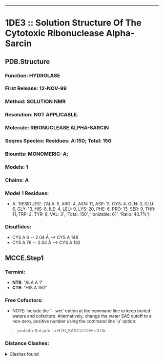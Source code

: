 ---
# 1DE3 :: Solution Structure Of The Cytotoxic Ribonuclease Alpha-Sarcin
## PDB.Structure
### Function: HYDROLASE
### First Release: 12-NOV-99
### Method: SOLUTION NMR
### Resolution: NOT APPLICABLE.
### Molecule: RIBONUCLEASE ALPHA-SARCIN
### Seqres Species: Residues: A:150; Total: 150
### Biounits: MONOMERIC: A;
### Models: 1
### Chains: A
### Model 1 Residues:
  - A:
 'RESIDUES': ('ALA: 5, ARG: 4, ASN: 11, ASP: 11, CYS: 4, GLN: 3, GLU: 6, GLY: 13, HIS: 8, ILE: 4, LEU: 9, LYS: 20, PHE: 6, PRO: 13, SER: 9, THR: 11, TRP: 2, TYR: 8, VAL: 3', 'Total: 150', 'Ionizable: 61',
              'Ratio: 40.7%')

### Disulfides:
  - CYS A  6 -- 2.04 Å --> CYS A 148
  - CYS A  76 -- 2.04 Å --> CYS A 132

## MCCE.Step1
### Termini:
 - <strong>NTR</strong>: "ALA A   1"
 - <strong>CTR</strong>: "HIS A 150"

### Free Cofactors:
  - NOTE: Include the '--wet' option at the command line to keep buried waters and cofactors. Alternatively, change the water SAS cutoff to a non-zero, positive number using the command line 'u' option:
  > protinfo 1fat.pdb -u H2O_SASCUTOFF=0.05

### Distance Clashes:
<details><summary>Clashes found</summary>

- d= 1.54: " CA  NTR A   1" to " CB  ALA A   1"
- d= 1.37: "HG23 THR A   3" to "HD23 LEU A  24"
- d= 2.00: "HG21 ILE A  69" to "HG21 ILE A 135"
- d= 1.81: "HD22 LEU A  94" to "HG22 ILE A 123"
- d= 1.96: "HD12 LEU A  95" to " O   TYR A 124"
- d= 1.89: " OE2 GLU A  96" to "HD11 ILE A 123"
- d= 1.88: "HD12 ILE A 135" to "HD22 LEU A 145"

</details>


